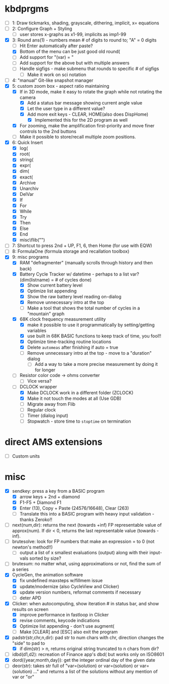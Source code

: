 # kbdprgms

 - [ ] 1: Draw tickmarks, shading, grayscale, dithering, implicit, x= equations
 - [ ] 2: Configure Graph + Styling
   - [ ] user stores x-graphs as x1-99, implicits as imp1-99
 - [X] 3: Round ans(1) - numbers mean # of digits to round to; "A" = 0 digits
   - [ ] Hit Enter automatically after paste?
   - [X] Bottom of the menu can be just good old round(
   - [ ] Add support for "(var) = "
   - [ ] Add support for the above but with multiple answers
   - [ ] Handle sigfigs - make submenu that rounds to specific # of sigfigs
     - [ ] Make it work on sci notation
 - [ ] 4: "manual" Git-like snapshot manager
 - [X] 5: custom zoom box - aspect ratio maintaining
   - [X] If in 3D mode, make it easy to rotate the graph while not rotating the camera
     - [X] Add a status bar message showing current angle value
     - [X] Let the user type in a different value?
     - [X] Add more exit keys - CLEAR, HOME(also does DispHome)
       - [X] Implemented this for the 2D program as well
   - [X] For zooming, make the amplification first-priority and move finer controls to the 2nd buttons
   - [ ] Make it possible to store/recall multiple zoom positions.
 - [X] 6: Quick Insert
   - [X] log(
   - [X] root(
   - [X] string(
   - [X] expr(
   - [X] dim(
   - [X] exact(
   - [X] Archive
   - [X] Unarchiv
   - [X] DelVar
   - [X] If
   - [X] For
   - [X] While
   - [X] Try
   - [X] Then
   - [X] Else
   - [X] End
   - [X] misc\flib("")
 - [ ] 7: Shortcut to press 2nd + UP, F1, 6, then Home (for use with EQW)
 - [ ] 8: FormulaOne (formula storage and recallation toolbox)
 - [X] 9: misc programs
   - [X] RAM "defragmenter" (manually scrolls through history and then back)
   - [X] Battery Cycle Tracker w/ datetime - perhaps to a list var? (dim(listname) = # of cycles done)
     - [X] Show current battery level
     - [X] Optimize list appending
     - [X] Show the raw battery level reading on-dialog
     - [X] Remove unnecessary intro at the top
     - [ ] Make a tool that shows the total number of cycles in a "mountain" graph
   - [X] 68K clock frequency measurement utility
     - [X] make it possible to use it programmatically by setting/getting variables
     - [X] use built in 68K BASIC functions to keep track of time, you fool!!
     - [X] Optimize time-tracking routine locations
     - [X] Delete `automeas` after finishing if auto = true
     - [ ] Remove unnecessary intro at the top - move to a "duration" dialog
       - [ ] Add a way to take a more precise measurement by doing it for longer
   - [ ] Resistor color code -> ohms converter
     - [ ] Vice versa?
   - [ ] DCLOCK wrapper
     - [X] Make DCLOCK work in a different folder (ZCLOCK)
     - [X] Make it not touch the modes at all (Use GDB)
     - [ ] Migrate away from Flib
     - [ ] Regular clock
     - [ ] Timer (dialog input)
     - [ ] Stopwatch - store time to `stoptime` on termination

# direct AMS extensions
 - [ ] Custom units

# misc
 - [X] sendkey: press a key from a BASIC program
   - [X] arrow keys + 2nd + diamond
   - [X] F1-F5 + Diamond F1
   - [X] Enter (13), Copy + Paste (24576/16648), Clear (263)
   - [ ] Translate this into a BASIC program with heavy input validation - thanks Zeroko!!
 - [ ] next(num,dir): returns the next (towards +inf) FP representable value of approx(num). If dir < 0, returns the last representable value (towards -inf).
 - [ ] brutesolve: look for FP numbers that make an expression = to 0 (not newton's method!!)
   - [ ] output a list of x smallest evaluations (output) along with their input-vals sorted by size?
 - [ ] brutesum: no matter what, using approximations or not, find the sum of a series
 - [X] CycleGen, the animation software
   - [X] fix undefined maxsteps w/fillmem issue
   - [X] update/modernize (also CycleView and Clicker)
   - [X] update version numbers, reformat comments if necessary
   - [ ] deter APD
 - [X] Clicker: when autocomputing, show iteration # in status bar, and show results on screen
   - [X] improve performance in fastloop in Clicker
   - [X] revise comments, keycode indications
   - [X] Optimize list appending - don't use augment(
   - [ ] Make \[CLEAR\] and \[ESC\] also exit the program
 - [x] padstr(str,chr,n,dir): pad str to num chars with chr, direction changes the "side" to pad to
   - [X] if dim(str) > n, returns original string truncated to n chars from dir?
 - [ ] idbd(d1,d2): recreation of Finance app's dbd( but works only on ISO8601
 - [X] dord({year,month,day}): get the integer ordinal day of the given date
 - [ ] deor(str): takes str full of "var=(solution) or var=(solution) or var=(solution) ..." and returns a list of the solutions without any mention of var or "or"
